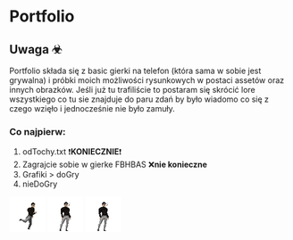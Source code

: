 # Portfolio

## Uwaga ☣

Portfolio składa się z basic gierki na telefon (która sama w sobie jest grywalna) i próbki moich możliwości rysunkowych w postaci assetów oraz innych obrazków.
Jeśli już tu trafiliście to postaram się skrócić lore wszystkiego co tu sie znajduje do paru zdań by było wiadomo co się z czego wzięło i jednocześnie nie było zamuły.

### Co najpierw:
1. odTochy.txt  ❗**KONIECZNIE**❗
2. Zagrajcie sobie w gierke FBHBAS  ❌**nie konieczne**
3. Grafiki > doGry
4. nieDoGry

![run](grafiki/doGry/ziutekAnimacja/RunD_1_2.gif)
![run](grafiki/doGry/ziutekAnimacja/TakehitD1.gif)
![run](grafiki/doGry/ziutekAnimacja/JunpD1.gif)


